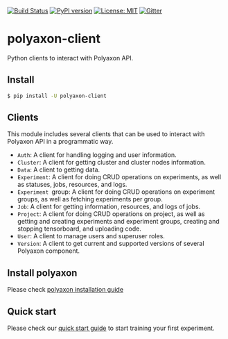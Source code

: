 [![Build Status](https://travis-ci.org/polyaxon/polyaxon-client.svg?branch=master)](https://travis-ci.org/polyaxon/polyaxon-client)
[![PyPI version](https://badge.fury.io/py/polyaxon-client.svg)](https://badge.fury.io/py/polyaxon-client)
[![License: MIT](https://img.shields.io/badge/License-MIT-yellow.svg)](LICENCE)
[![Gitter](https://img.shields.io/gitter/room/nwjs/nw.js.svg)](https://gitter.im/polyaxon/polyaxon)


# polyaxon-client

Python clients to interact with Polyaxon API.


## Install

```bash
$ pip install -U polyaxon-client
```

## Clients

This module includes several clients that can be used to interact
with Polyaxon API in a programmatic way.

 * `Auth`: A client for handling logging and user information.
 * `Cluster`: A client for getting cluster and cluster nodes information.
 * `Data`: A client to getting data.
 * `Experiment`: A client for doing CRUD operations on experiments, as well as statuses, jobs, resources, and logs.
 * `Experiment `group: A client for doing CRUD operations on experiment groups, as well as fetching experiments per group.
 * `Job`: A client for getting information, resources, and logs of jobs.
 * `Project`: A client for doing CRUD operations on project, as well as getting and creating experiments and experiment groups, creating and stopping tensorboard, and uploading code.
 * `User`: A client to manage users and superuser roles.
 * `Version`: A client to get current and supported versions of several Polyaxon component.


## Install polyaxon

Please check [polyaxon installation guide](https://docs.polyaxon.com/installation/introduction)


## Quick start

Please check our [quick start guide](https://docs.polyaxon.com/quick_start) to start training your first experiment.

